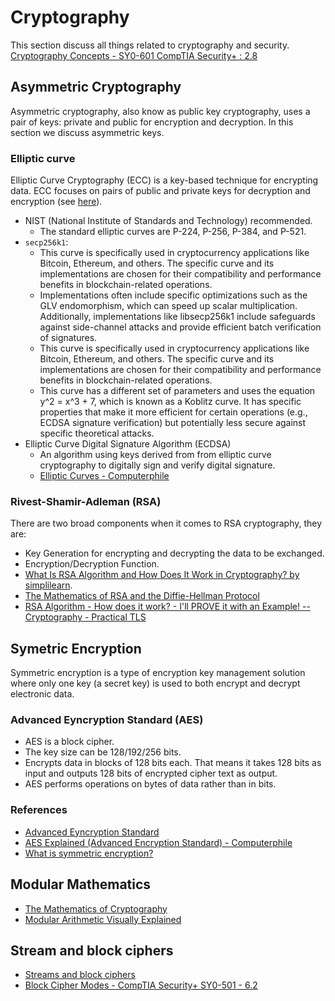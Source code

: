 # Cryptography

This section discuss all things related to cryptography and security. [Cryptography Concepts - SY0-601 CompTIA Security+ : 2.8](https://www.youtube.com/watch?v=A6HNd1EGfIc)

## Asymmetric Cryptography

Asymmetric cryptography, also know as public key cryptography, uses a pair of keys: private and public for encryption and decryption. In this section we discuss asymmetric keys.

### Elliptic curve

Elliptic Curve Cryptography (ECC) is a key-based technique for encrypting data. ECC focuses on pairs of public and private keys for decryption and encryption (see [here](https://avinetworks.com/glossary/elliptic-curve-cryptography/)).

* NIST (National Institute of Standards and Technology) recommended.
    * The standard elliptic curves are P-224, P-256, P-384, and P-521.
* `secp256k1`: 
    * This curve is specifically used in cryptocurrency applications like Bitcoin, Ethereum, and others. The specific curve and its implementations are chosen for their compatibility and performance benefits in blockchain-related operations.
    * Implementations often include specific optimizations such as the GLV endomorphism, which can speed up scalar multiplication. Additionally, implementations like libsecp256k1 include safeguards against side-channel attacks and provide efficient batch verification of signatures.
    * This curve is specifically used in cryptocurrency applications like Bitcoin, Ethereum, and others. The specific curve and its implementations are chosen for their compatibility and performance benefits in blockchain-related operations.
    * This curve has a different set of parameters and uses the equation y^2 = x^3 + 7, which is known as a Koblitz curve. It has specific properties that make it more efficient for certain operations (e.g., ECDSA signature verification) but potentially less secure against specific theoretical attacks.
* Elliptic Curve Digital Signature Algorithm (ECDSA)
    * An algorithm using keys derived from from elliptic curve cryptography to digitally sign and verify digital signature.
    * [Elliptic Curves - Computerphile](https://www.youtube.com/watch?v=NF1pwjL9-DE)

### Rivest-Shamir-Adleman (RSA)

There are two broad components when it comes to RSA cryptography, they are: 

* Key Generation for encrypting and decrypting the data to be exchanged.
* Encryption/Decryption Function.
* [What Is RSA Algorithm and How Does It Work in Cryptography? by simplilearn](https://www.simplilearn.com/tutorials/cryptography-tutorial/rsa-algorithm).
* [The Mathematics of RSA and the Diffie-Hellman Protocol](https://www.youtube.com/watch?v=xmwxDHX6xUc)
* [RSA Algorithm - How does it work? - I'll PROVE it with an Example! -- Cryptography - Practical TLS](https://www.youtube.com/watch?v=Pq8gNbvfaoM)

## Symetric Encryption

Symmetric encryption is a type of encryption key management solution where only one key (a secret key) is used to both encrypt and decrypt electronic data.

### Advanced Eyncryption Standard (AES)

* AES is a block cipher.
* The key size can be 128/192/256 bits.
* Encrypts data in blocks of 128 bits each. That means it takes 128 bits as input and outputs 128 bits of encrypted cipher text as output.
* AES performs operations on bytes of data rather than in bits.

### References

* [Advanced Eyncryption Standard](https://www.geeksforgeeks.org/advanced-encryption-standard-aes/)
* [AES Explained (Advanced Encryption Standard) - Computerphile](https://www.youtube.com/watch?v=O4xNJsjtN6E)
* [What is symmetric encryption?](https://www.cryptomathic.com/news-events/blog/symmetric-key-encryption-why-where-and-how-its-used-in-banking)


## Modular Mathematics

* [The Mathematics of Cryptography](https://www.youtube.com/watch?v=uNzaMrcuTM0)
* [Modular Arithmetic Visually Explained](https://www.youtube.com/watch?v=lJ3CD9M3nEQ)

## Stream and block ciphers

* [Streams and block ciphers](https://www.youtube.com/watch?v=7J2XbZNNF4A)
* [Block Cipher Modes - CompTIA Security+ SY0-501 - 6.2](https://www.youtube.com/watch?v=6rE-KlhBlq4)


